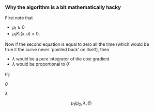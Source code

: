 ### Why the algorithm is a bit mathematically hacky


First note that 
- $\mu_1 \geq 0$
- $\mu_1 K_1(x,u) = 0$.

Now if the second equation is equal to zero all the time (which would be true if the curve never 'pointed back' on itself), then

- $\lambda$ would be a pure integrator of the cost gradient
- $\lambda$ would be proportional to $\dot{\theta}$

$\mu_2$

$\theta$

$\lambda$

$$ \mu_1 (\mu_2,\lambda, \theta )  $$



